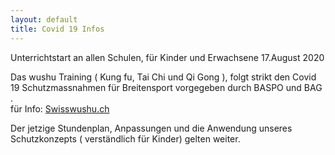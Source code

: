 ```yaml
---
layout: default
title: Covid 19 Infos
---
```


Unterrichtstart an allen Schulen, für Kinder und Erwachsene 17.August 2020

Das wushu Training ( Kung fu, Tai Chi und Qi Gong ), folgt strikt den
Covid 19 Schutzmassnahmen für Breitensport vorgegeben durch BASPO
und BAG .<br>
für Info: [Swisswushu.ch](http://www.swisswushu.ch/covid19)

Der jetzige Stundenplan, Anpassungen und die Anwendung unseres Schutzkonzepts ( verständlich für Kinder) gelten weiter.